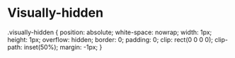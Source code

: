 # Visually-hidden
.visually-hidden {
    position: absolute;
    white-space: nowrap;
    width: 1px;
    height: 1px;
    overflow: hidden;
    border: 0;
    padding: 0;
    clip: rect(0 0 0 0);
    clip-path: inset(50%);
    margin: -1px;
  }

